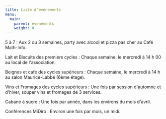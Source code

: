 ```yaml
---
title: Liste d'évènements
menu:
  main:
    parent: evenements
    weight: 0
---
```


5 à 7
: Aux 2 ou 3 semaines, party avec alcool et pizza pas cher au Café Math-Info.

Lait et Biscuits des premiers cycles
: Chaque semaine, le mercredi à 14 h 00 au local de l'association.

Beignes et café des cycles supérieurs
: Chaque semaine, le mercredi à 14 h au salon Maurice-Labbé (6ème étage).

Vins et Fromages des cycles supérieurs
: Une fois par session d'automne et d'hiver, souper vins et fromages de 3 services.

Cabane à sucre
: Une fois par année, dans les environs du mois d'avril.

Conférences MiDiro
: Environ une fois par mois, un midi.
